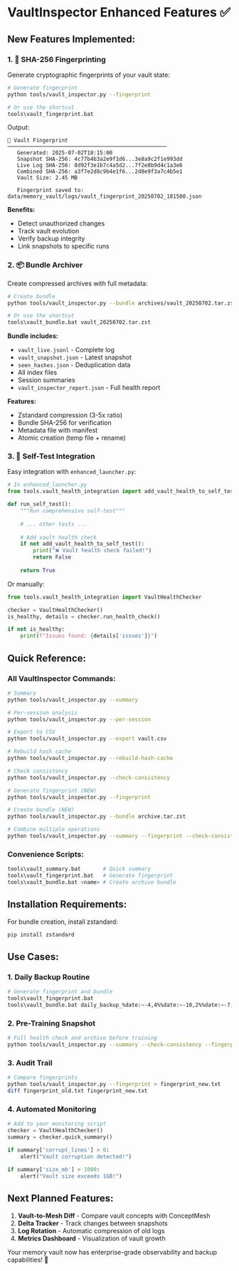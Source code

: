 # VaultInspector Enhanced Features ✅

## New Features Implemented:

### 1. 🔑 **SHA-256 Fingerprinting**
Generate cryptographic fingerprints of your vault state:

```bash
# Generate fingerprint
python tools/vault_inspector.py --fingerprint

# Or use the shortcut
tools\vault_fingerprint.bat
```

Output:
```
🔑 Vault Fingerprint
──────────────────────────────────────────────────
   Generated: 2025-07-02T18:15:00
   Snapshot SHA-256: 4c77b4b3a2e9f1d6...3e8a9c2f1e993dd
   Live Log SHA-256: 8d92f3e1b7c4a5d2...7f2e8b9d4c1a3e6
   Combined SHA-256: a3f7e2d8c9b4e1f6...2d8e9f3a7c4b5e1
   Vault Size: 2.45 MB

   Fingerprint saved to: data/memory_vault/logs/vault_fingerprint_20250702_181500.json
```

**Benefits:**
- Detect unauthorized changes
- Track vault evolution
- Verify backup integrity
- Link snapshots to specific runs

### 2. 📦 **Bundle Archiver**
Create compressed archives with full metadata:

```bash
# Create bundle
python tools/vault_inspector.py --bundle archives/vault_20250702.tar.zst

# Or use the shortcut
tools\vault_bundle.bat vault_20250702.tar.zst
```

**Bundle includes:**
- `vault_live.jsonl` - Complete log
- `vault_snapshot.json` - Latest snapshot
- `seen_hashes.json` - Deduplication data
- All index files
- Session summaries
- `vault_inspector_report.json` - Full health report

**Features:**
- Zstandard compression (3-5x ratio)
- Bundle SHA-256 for verification
- Metadata file with manifest
- Atomic creation (temp file + rename)

### 3. 🧪 **Self-Test Integration**
Easy integration with `enhanced_launcher.py`:

```python
# In enhanced_launcher.py
from tools.vault_health_integration import add_vault_health_to_self_test

def run_self_test():
    """Run comprehensive self-test"""
    
    # ... other tests ...
    
    # Add vault health check
    if not add_vault_health_to_self_test():
        print("❌ Vault health check failed!")
        return False
    
    return True
```

Or manually:
```python
from tools.vault_health_integration import VaultHealthChecker

checker = VaultHealthChecker()
is_healthy, details = checker.run_health_check()

if not is_healthy:
    print(f"Issues found: {details['issues']}")
```

## Quick Reference:

### All VaultInspector Commands:
```bash
# Summary
python tools/vault_inspector.py --summary

# Per-session analysis
python tools/vault_inspector.py --per-session

# Export to CSV
python tools/vault_inspector.py --export vault.csv

# Rebuild hash cache
python tools/vault_inspector.py --rebuild-hash-cache

# Check consistency
python tools/vault_inspector.py --check-consistency

# Generate fingerprint (NEW)
python tools/vault_inspector.py --fingerprint

# Create bundle (NEW)
python tools/vault_inspector.py --bundle archive.tar.zst

# Combine multiple operations
python tools/vault_inspector.py --summary --fingerprint --check-consistency --json
```

### Convenience Scripts:
```bash
tools\vault_summary.bat       # Quick summary
tools\vault_fingerprint.bat   # Generate fingerprint
tools\vault_bundle.bat <name> # Create archive bundle
```

## Installation Requirements:

For bundle creation, install zstandard:
```bash
pip install zstandard
```

## Use Cases:

### 1. **Daily Backup Routine**
```bash
# Generate fingerprint and bundle
tools\vault_fingerprint.bat
tools\vault_bundle.bat daily_backup_%date:~-4,4%%date:~-10,2%%date:~-7,2%.tar.zst
```

### 2. **Pre-Training Snapshot**
```bash
# Full health check and archive before training
python tools/vault_inspector.py --summary --check-consistency --fingerprint --bundle pre_training.tar.zst
```

### 3. **Audit Trail**
```bash
# Compare fingerprints
python tools/vault_inspector.py --fingerprint > fingerprint_new.txt
diff fingerprint_old.txt fingerprint_new.txt
```

### 4. **Automated Monitoring**
```python
# Add to your monitoring script
checker = VaultHealthChecker()
summary = checker.quick_summary()

if summary['corrupt_lines'] > 0:
    alert("Vault corruption detected!")
    
if summary['size_mb'] > 1000:
    alert("Vault size exceeds 1GB!")
```

## Next Planned Features:

1. **Vault-to-Mesh Diff** - Compare vault concepts with ConceptMesh
2. **Delta Tracker** - Track changes between snapshots
3. **Log Rotation** - Automatic compression of old logs
4. **Metrics Dashboard** - Visualization of vault growth

Your memory vault now has enterprise-grade observability and backup capabilities! 🚀
